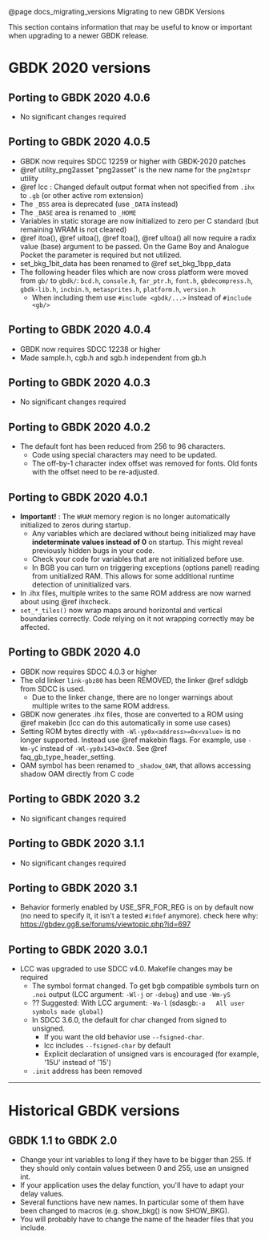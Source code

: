 @page docs_migrating_versions Migrating to new GBDK Versions

This section contains information that may be useful to know or important when upgrading to a newer GBDK release.

# GBDK 2020 versions

## Porting to GBDK 2020 4.0.6
  - No significant changes required

## Porting to GBDK 2020 4.0.5
  - GBDK now requires SDCC 12259 or higher with GBDK-2020 patches
  - @ref utility_png2asset "png2asset" is the new name for the `png2mtspr` utility
  - @ref lcc : Changed default output format when not specified from `.ihx` to `.gb` (or other active rom extension)
  - The `_BSS` area is deprecated (use `_DATA` instead)
  - The `_BASE` area is renamed to `_HOME`
  - Variables in static storage are now initialized to zero per C standard (but remaining WRAM is not cleared)
  - @ref itoa(), @ref uitoa(), @ref ltoa(), @ref ultoa() all now require a radix value (base) argument to be passed. On the Game Boy and Analogue Pocket the parameter is required but not utilized.
  - set_bkg_1bit_data has been renamed to @ref set_bkg_1bpp_data
  - The following header files which are now cross platform were moved from `gb/` to `gbdk/`: `bcd.h`, `console.h`, `far_ptr.h`, `font.h`, `gbdecompress.h`, `gbdk-lib.h`, `incbin.h`, `metasprites.h`, `platform.h`, `version.h`
    - When including them use `#include <gbdk/...>` instead of `#include <gb/>`

## Porting to GBDK 2020 4.0.4
  - GBDK now requires SDCC 12238 or higher
  - Made sample.h, cgb.h and sgb.h independent from gb.h

## Porting to GBDK 2020 4.0.3
  - No significant changes required

## Porting to GBDK 2020 4.0.2
 - The default font has been reduced from 256 to 96 characters.
   - Code using special characters may need to be updated.
   - The off-by-1 character index offset was removed for fonts. Old fonts with the offset need to be re-adjusted.

## Porting to GBDK 2020 4.0.1
 - __Important!__ : The `WRAM` memory region is no longer automatically initialized to zeros during startup.
   - Any variables which are declared without being initialized may have __indeterminate values instead of 0__ on startup. This might reveal previously hidden bugs in your code.
   - Check your code for variables that are not initialized before use.
   - In BGB you can turn on triggering exceptions (options panel) reading from unitialized RAM. This allows for some additional runtime detection of uninitialized vars.
 - In .ihx files, multiple writes to the same ROM address are now warned about using @ref ihxcheck.
 - `set_*_tiles()` now wrap maps around horizontal and vertical boundaries correctly. Code relying on it not wrapping correctly may be affected.


## Porting to GBDK 2020 4.0
 - GBDK now requires SDCC 4.0.3 or higher
 - The old linker `link-gbz80` has been REMOVED, the linker @ref sdldgb from SDCC is used.
   - Due to the linker change, there are no longer warnings about multiple writes to the same ROM address.
 - GBDK now generates .ihx files, those are converted to a ROM using @ref makebin (lcc can do this automatically in some use cases)
 - Setting ROM bytes directly with `-Wl-yp0x<address>=0x<value>` is no longer supported. Instead use @ref makebin flags. For example, use `-Wm-yC` instead of `-Wl-yp0x143=0xC0`. See @ref faq_gb_type_header_setting.
 - OAM symbol has been renamed to `_shadow_OAM`, that allows accessing shadow OAM directly from C code


## Porting to GBDK 2020 3.2
  - No significant changes required

## Porting to GBDK 2020 3.1.1
  - No significant changes required

## Porting to GBDK 2020 3.1
  - Behavior formerly enabled by USE_SFR_FOR_REG is on by default now (no need to specify it, it isn't a tested `#ifdef` anymore). check here why:
    https://gbdev.gg8.se/forums/viewtopic.php?id=697

## Porting to GBDK 2020 3.0.1
 - LCC was upgraded to use SDCC v4.0. Makefile changes may be required
   - The symbol format changed. To get bgb compatible symbols turn on `.noi` output (LCC argument: `-Wl-j` or `-debug`) and use `-Wm-yS`
   - ?? Suggested: With LCC argument: `-Wa-l` (sdasgb:`-a   All user symbols made global`)
   - In SDCC 3.6.0, the default for char changed from signed to unsigned.
     - If you want the old behavior use `--fsigned-char`.
     - lcc includes `--fsigned-char` by default
     - Explicit declaration of unsigned vars is encouraged (for example, '15U' instead of '15')
   - `.init` address has been removed

--------------------------------------------------

# Historical GBDK versions

## GBDK 1.1 to GBDK 2.0
 - Change your int variables to long if they have to be bigger than 255. If they should only contain values between 0 and 255, use an unsigned int.
 - If your application uses the delay function, you'll have to adapt your delay values.
 - Several functions have new names. In particular some of them have been changed to macros (e.g. show_bkg() is now SHOW_BKG).
 - You will probably have to change the name of the header files that you include.

